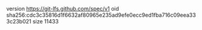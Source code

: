 version https://git-lfs.github.com/spec/v1
oid sha256:cdc3c35816d1f6632af80965e235ad9efe0ecc9ed1fba716c09eea333c23b021
size 11433
